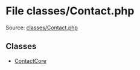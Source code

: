 File classes/Contact.php
=========

Source: [classes/Contact.php](https://github.com/PrestaShop/PrestaShop/blob/1.5.0.1/classes/Contact.php)


Classes
-------

* [ContactCore](class.ContactCore.md)

